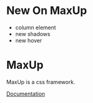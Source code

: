 
# New On MaxUp
* column element
* new shadows
* new hover

# MaxUp
MaxUp is a css framework.

<a href="https://maxup.fibdesign.ir" >Documentation</a>